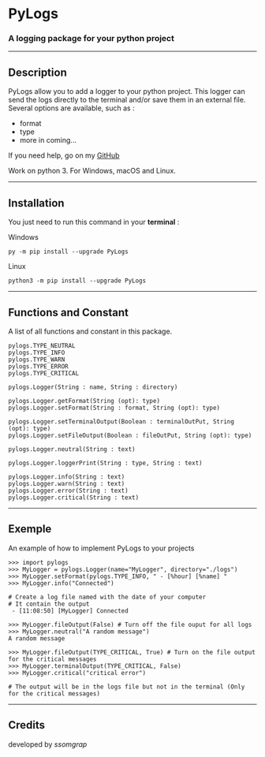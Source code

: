 # PyLogs
### A logging package for your python project
***

## Description
PyLogs allow you to add a logger to your python project. This logger can send the logs directly to the terminal and/or save them in an external file. Several options are available, such as :
- format
- type
- more in coming...

If you need help, go on my [GitHub](https://github.com/SsomGrap/PyLogs)

Work on python 3. For Windows, macOS and Linux.
***

## Installation
You just need to run this command in your **terminal** :

Windows 
```
py -m pip install --upgrade PyLogs
```

Linux
```
python3 -m pip install --upgrade PyLogs
```
***

## Functions and Constant
A list of all functions and constant in this package.
```
pylogs.TYPE_NEUTRAL
pylogs.TYPE_INFO
pylogs.TYPE_WARN
pylogs.TYPE_ERROR
pylogs.TYPE_CRITICAL
```
```
pylogs.Logger(String : name, String : directory)

pylogs.Logger.getFormat(String (opt): type)
pylogs.Logger.setFormat(String : format, String (opt): type)

pylogs.Logger.setTerminalOutput(Boolean : terminalOutPut, String (opt): type)
pylogs.Logger.setFileOutput(Boolean : fileOutPut, String (opt): type)

pylogs.Logger.neutral(String : text)

pylogs.Logger.loggerPrint(String : type, String : text)

pylogs.Logger.info(String : text)
pylogs.Logger.warn(String : text)
pylogs.Logger.error(String : text)
pylogs.Logger.critical(String : text)
```
***

## Exemple
An example of how to implement PyLogs to your projects
```
>>> import pylogs
>>> MyLogger = pylogs.Logger(name="MyLogger", directory="./logs")
>>> MyLogger.setFormat(pylogs.TYPE_INFO, " - [%hour] [%name] "
>>> MyLogger.info("Connected")

# Create a log file named with the date of your computer
# It contain the output
 - [11:08:50] [MyLogger] Connected

>>> MyLogger.fileOutput(False) # Turn off the file ouput for all logs
>>> MyLogger.neutral("A random message")
A random message

>>> MyLogger.fileOutput(TYPE_CRITICAL, True) # Turn on the file output for the critical messages
>>> MyLogger.terminalOutput(TYPE_CRITICAL, False)
>>> MyLogger.critical("critical error")

# The output will be in the logs file but not in the terminal (Only for the critical messages)
```
***

## Credits
developed by *ssomgrap*